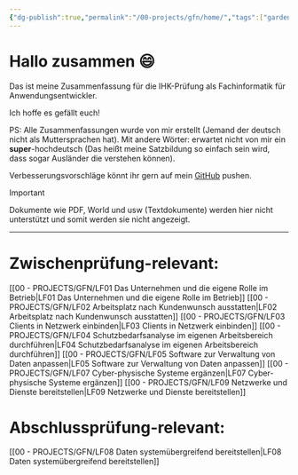 ```yaml
---
{"dg-publish":true,"permalink":"/00-projects/gfn/home/","tags":["gardenEntry","gardenEntry","gardenEntry","gardenEntry","gardenEntry","gardenEntry","gardenEntry","gardenEntry"],"noteIcon":""}
---
```


# Hallo zusammen 😄 

Das ist meine Zusammenfassung für die IHK-Prüfung als Fachinformatik für Anwendungsentwickler.

Ich hoffe es gefällt euch!

PS: Alle Zusammenfassungen wurde von mir erstellt (Jemand der deutsch nicht als Muttersprachen hat). Mit andere Wörter: erwartet nicht von mir ein **super**-hochdeutsch (Das heißt meine Satzbildung so einfach sein wird, dass sogar Ausländer die verstehen können).

Verbesserungsvorschläge könnt ihr gern auf mein [GitHub](https://github.com/U-L-M-S/obsidian) pushen.

>[!important] 
>Dokumente wie PDF, World und usw (Textdokumente) 
>werden hier nicht unterstützt und somit werden sie nicht angezeigt.


---
# Zwischenprüfung-relevant:
[[00 - PROJECTS/GFN/LF01 Das Unternehmen und die eigene Rolle im Betrieb\|LF01 Das Unternehmen und die eigene Rolle im Betrieb]]
[[00 - PROJECTS/GFN/LF02 Arbeitsplatz nach Kundenwunsch ausstatten\|LF02 Arbeitsplatz nach Kundenwunsch ausstatten]] 
[[00 - PROJECTS/GFN/LF03 Clients in Netzwerk einbinden\|LF03 Clients in Netzwerk einbinden]] 
[[00 - PROJECTS/GFN/LF04 Schutzbedarfsanalyse im eigenen Arbeitsbereich durchführen\|LF04 Schutzbedarfsanalyse im eigenen Arbeitsbereich durchführen]] 
[[00 - PROJECTS/GFN/LF05 Software zur Verwaltung von Daten anpassen\|LF05 Software zur Verwaltung von Daten anpassen]] 
[[00 - PROJECTS/GFN/LF07 Cyber-physische Systeme ergänzen\|LF07 Cyber-physische Systeme ergänzen]]
[[00 - PROJECTS/GFN/LF09 Netzwerke und Dienste bereitstellen\|LF09 Netzwerke und Dienste bereitstellen]]
# Abschlussprüfung-relevant:
[[00 - PROJECTS/GFN/LF08 Daten systemübergreifend bereitstellen\|LF08 Daten systemübergreifend bereitstellen]]


